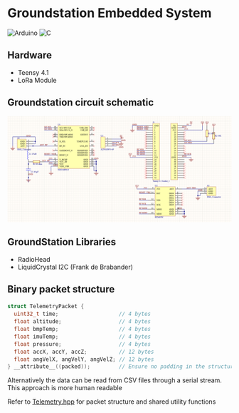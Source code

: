 # Groundstation Embedded System

<img alt="Arduino" src="https://img.shields.io/badge/-Arduino-00979D?&logo=Arduino&style=for-the-badge" />
<img alt="C" src="https://img.shields.io/badge/-C-A8B9CC?&logo=C&style=for-the-badge" />

## Hardware

- Teensy 4.1
- LoRa Module

## Groundstation circuit schematic

![schematic](resources/GroundStation.png)

## GroundStation Libraries

- RadioHead
- LiquidCrystal I2C (Frank de Brabander)

## Binary packet structure

```C
struct TelemetryPacket {
  uint32_t time;                   // 4 bytes
  float altitude;                  // 4 bytes
  float bmpTemp;                   // 4 bytes
  float imuTemp;                   // 4 bytes
  float pressure;                  // 4 bytes
  float accX, accY, accZ;          // 12 bytes
  float angVelX, angVelY, angVelZ; // 12 bytes
} __attribute__((packed));         // Ensure no padding in the structure
```

Alternatively the data can be read from CSV files through a serial stream. This approach is more human readable

Refer to [Telemetry.hpp](/embedded/core/Telemetry.hpp) for packet structure and shared utility functions